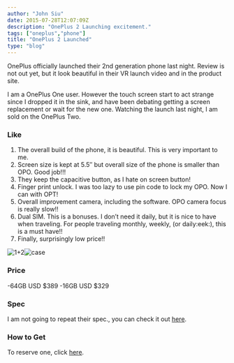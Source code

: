 ```yaml
---
author: "John Siu"
date: 2015-07-28T12:07:09Z
description: "OnePlus 2 Launching excitement."
tags: ["oneplus","phone"]
title: "OnePlus 2 Launched"
type: "blog"
---
```


OnePlus officially launched their 2nd generation phone last night. Review is not out yet, but it look beautiful in their VR launch video and in the product site.
<!--more-->

I am a OnePlus One user. However the touch screen start to act strange since I dropped it in the sink, and have been debating getting a screen replacement or wait for the new one. Watching the launch last night, I am sold on the OnePlus Two.

### Like

1. The overall build of the phone, it is beautiful. This is very important to me.
2. Screen size is kept at 5.5″ but overall size of the phone is smaller than OPO. Good job!!!
3. They keep the capacitive button, as I hate on screen button!
4. Finger print unlock. I was too lazy to use pin code to lock my OPO. Now I can with OPT!
5. Overall improvement camera, including the software. OPO camera focus is really slow!!
6. Dual SIM. This is a bonuses. I don’t need it daily, but it is nice to have when traveling. For people traveling monthly, weekly, (or daily:eek:), this is a must have!!
7. Finally, surprisingly low price!!

![1+2](//i2.wp.com/content.oneplus.net/skin/frontend/oneplus2015/default/images/feature/two/impress-img.png?resize=1201%2C1181&ssl=1)![case](//i1.wp.com/content.oneplus.net/skin/frontend/oneplus2015/default/images/feature/two/styleSwap-view-img.png?resize=886%2C690&ssl=1)

### Price

-64GB USD $389
-16GB USD $329

### Spec

I am not going to repeat their spec., you can check it out [here](//oneplus.net/2/specs).

### How to Get

To reserve one, click [here](//oneplus.net/invites?kolid=UQY0CZ).